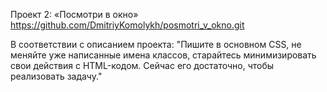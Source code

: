 Проект 2: «Посмотри в окно»
https://github.com/DmitriyKomolykh/posmotri_v_okno.git

В соответствии с описанием проекта:
"Пишите в основном CSS, не меняйте уже написанные имена классов, старайтесь минимизировать свои действия с HTML-кодом. Сейчас его достаточно, чтобы реализовать задачу."
